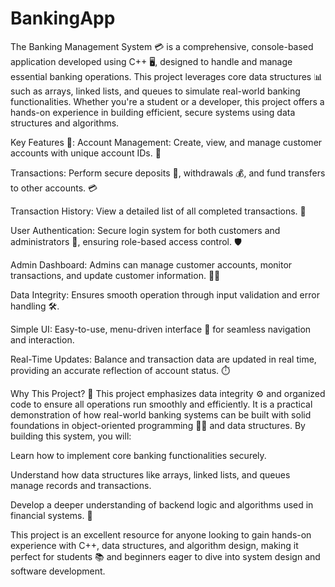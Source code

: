 # BankingApp
The Banking Management System 💳 is a comprehensive, console-based application developed using C++ 🖥️, designed to handle and manage essential banking operations. This project leverages core data structures 📊 such as arrays, linked lists, and queues to simulate real-world banking functionalities. Whether you're a student or a developer, this project offers a hands-on experience in building efficient, secure systems using data structures and algorithms.

Key Features 🚀:
Account Management: Create, view, and manage customer accounts with unique account IDs. 🔑

Transactions: Perform secure deposits 💸, withdrawals 💰, and fund transfers to other accounts. 💳

Transaction History: View a detailed list of all completed transactions. 📜

User Authentication: Secure login system for both customers and administrators 🔐, ensuring role-based access control. 🛡️

Admin Dashboard: Admins can manage customer accounts, monitor transactions, and update customer information. 🧑‍💼

Data Integrity: Ensures smooth operation through input validation and error handling 🛠️.

Simple UI: Easy-to-use, menu-driven interface 📝 for seamless navigation and interaction.

Real-Time Updates: Balance and transaction data are updated in real time, providing an accurate reflection of account status. ⏱️

Why This Project? 🤔
This project emphasizes data integrity ⚙️ and organized code to ensure all operations run smoothly and efficiently. It is a practical demonstration of how real-world banking systems can be built with solid foundations in object-oriented programming 🧑‍💻 and data structures. By building this system, you will:

Learn how to implement core banking functionalities securely.

Understand how data structures like arrays, linked lists, and queues manage records and transactions.

Develop a deeper understanding of backend logic and algorithms used in financial systems. 💼

This project is an excellent resource for anyone looking to gain hands-on experience with C++, data structures, and algorithm design, making it perfect for students 📚 and beginners eager to dive into system design and software development.
